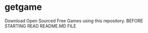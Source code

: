 # getgame
Download Open Sourced Free Games using this repository. BEFORE STARTING READ README.MD FILE
